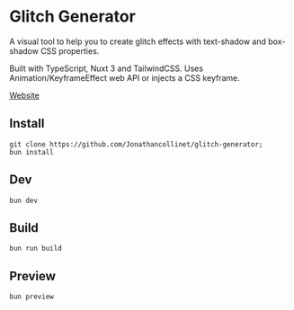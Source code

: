 # Glitch Generator

A visual tool to help you to create glitch effects with text-shadow and box-shadow CSS properties.

Built with TypeScript, Nuxt 3 and TailwindCSS. Uses Animation/KeyframeEffect web API or injects a CSS keyframe.

[Website](https://glitch-generator.com)

## Install

```
git clone https://github.com/Jonathancollinet/glitch-generator;
bun install
```

## Dev
```
bun dev
```

## Build
```
bun run build
```

## Preview
```
bun preview
```